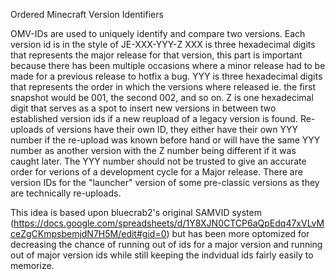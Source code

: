 Ordered Minecraft Version Identifiers

OMV-IDs are used to uniquely identify and compare two versions. Each version id is in the style of JE-XXX-YYY-Z XXX is three hexadecimal digits that represents the major release for that version, this part is important because there has been multiple occasions where a minor release had to be made for a previous release to hotfix a bug. YYY is three hexadecimal digits that represents the order in which the versions where released ie. the first snapshot would be 001, the second 002, and so on. Z is one hexadecimal digit that serves as a spot to insert new versions in between two established version ids if a new reupload of a legacy version is found. Re-uploads of versions have their own ID, they either have their own YYY number if the re-upload was known before hand or will have the same YYY number as another version with the Z number being different if it was caught later. The YYY number should not be trusted to give an accurate order for verions of a development cycle for a Major release. There are version IDs for the "launcher" version of some pre-classic versions as they are technically re-uploads.

This idea is based upon bluecrab2's original SAMVID system (https://docs.google.com/spreadsheets/d/1Y8XJN0CTCP6aQpEdq47xVLvMceZgCKmpsbemjdN7H5M/edit#gid=0) but has been more optomized for decreasing the chance of running out of ids for a major version and running out of major version ids while still keeping the indvidual ids fairly easily to memorize.
